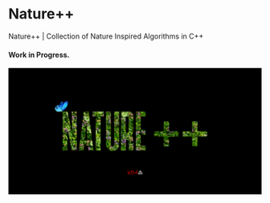 # Nature++
Nature++ | Collection of Nature Inspired Algorithms in C++
#### Work in Progress. 

![Banner](https://raw.githubusercontent.com/Saket-Upadhyay/NaturePlusPlus/master/.docs/N%2B%2B.png)
